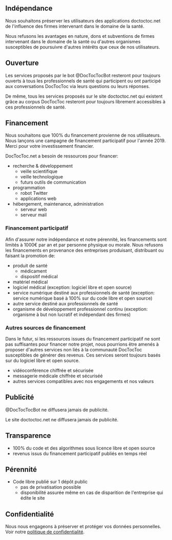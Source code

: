 ## Indépendance

Nous souhaitons préserver les utilisateurs des applications doctoctoc.net de l'influence des firmes intervenant dans le domaine de la santé.

Nous refusons les avantages en nature, dons et subventions de firmes intervenant dans le domaine de la santé ou d'autres organismes susceptibles de poursuivre d'autres intérêts que ceux de nos utilisateurs.

## Ouverture
Les services proposés par le bot @DocTocTocBot resteront pour toujours ouverts à tous les professionnels de santé qui participent ou ont participé aux conversations DocTocToc via leurs questions ou leurs réponses.

De même, tous les services proposés sur le site doctoctoc.net qui existent grâce au corpus DocTocToc resteront pour toujours librement accessibles à ces professionnels de santé.

## Financement

Nous souhaitons que 100% du financement provienne de nos utilisateurs.
Nous lançons une campagne de financement participatif pour l'année 2019. Merci pour votre investissement financier.

DocTocToc.net a besoin de ressources pour financer:

* recherche & développement
    * veille scientifique
    * veille technologique
    * futurs outils de communication
* programmation
    * robot Twitter
    * applications web
* hébergement, maintenance, administration
    * serveur web
    * serveur mail

### Financement participatif
Afin d'assurer notre indépendance et notre pérennité, les financements sont limités à 1000€ par an et par personne physique ou morale.
Nous refusons les financements en provenance des entreprises produisant, distribuant ou faisant la promotion de:

* produit de santé
    * médicament
    * dispositif médical
* matériel médical
* logiciel médical (exception: logiciel libre et open source)
* service numérique destiné aux professionnels de santé (exception: service numérique basé à 100% sur du code libre et open source)
* autre service destiné aux professionnels de santé
* organisme de développement professionnel continu (exception: organisme à but non lucratif et indépendant des firmes)

### Autres sources de financement
Dans le futur, si les ressources issues du financement participatif ne sont pas suffisantes pour financer notre projet, nous pourrions être amenés à proposer d'autres services non liés à la communauté DocTocToc susceptibles de générer des revenus. Ces services seront toujours basés sur du logiciel libre et open source.

* vidéoconférence chiffrée et sécurisée
* messagerie médicale chiffrée et sécuriséé
* autres services compatibles avec nos engagements et nos valeurs

## Publicité

@DocTocTocBot ne diffusera jamais de publicité.

Le site doctoctoc.net ne diffusera jamais de publicité.

## Transparence

* 100% du code et des algorithmes sous licence libre et open source
* revenus issus du financement participatif publiés en temps réel

## Pérennité
* Code libre publié sur 1 dépôt public
    * pas de privatisation possible
    * disponibilité assurée même en cas de disparition de l'entreprise qui édite le site

## Confidentialité
Nous nous engageons à préserver et protéger vos données personnelles. Voir notre [politique de confidentialité](/privacy).